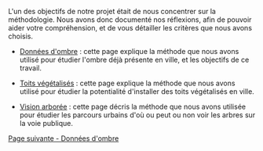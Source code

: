 L'un des objectifs de notre projet était de nous concentrer sur la méthodologie. Nous avons donc documenté nos réflexions, afin de pouvoir aider votre compréhension, et de vous détailler les critères que nous avons choisis.

- [Données d'ombre](Donnees-d-ombre) : cette page explique la méthode que nous avons utilisé pour étudier l'ombre déjà présente en ville, et les objectifs de ce travail.

- [Toits végétalisés](Toits) : cette page explique la méthode que nous avons utilisé pour étudier la potentialité d'installer des toits végétalisés en ville.

- [Vision arborée](biophi) : cette page décris la méthode que nous avons utilisée pour étudier les parcours urbains d'où ou peut ou non voir les arbres sur la voie publique.

[Page suivante - Données d'ombre](Donnees-d-ombre)